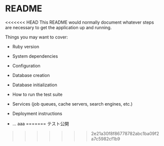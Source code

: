 # README

<<<<<<< HEAD
This README would normally document whatever steps are necessary to get the
application up and running.

Things you may want to cover:

* Ruby version

* System dependencies

* Configuration

* Database creation

* Database initialization

* How to run the test suite

* Services (job queues, cache servers, search engines, etc.)

* Deployment instructions

* ...
aaa
=======
テスト公開
>>>>>>> 2e21a30f8f86778782abc1ba09f2a7c5982cf1b9
